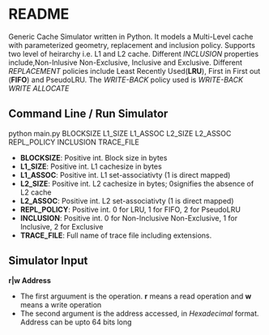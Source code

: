 # README
Generic Cache Simulator written in Python. It models a Multi-Level cache with parameterized geometry, replacement and inclusion policy. Supports two level of heirarchy i.e. L1 and L2 cache. Different _INCLUSION_ properties include,Non-Inlusive Non-Exclusive, Inclusive and Exclusive. Different _REPLACEMENT_ policies include Least Recently Used(__LRU__), First in First out (__FIFO__) and PseudoLRU. The _WRITE-BACK_ policy used is _WRITE-BACK WRITE ALLOCATE_

## Command Line / Run Simulator
python main.py BLOCKSIZE L1_SIZE L1_ASSOC L2_SIZE L2_ASSOC REPL_POLICY INCLUSION TRACE_FILE
- __BLOCKSIZE__: Positive int. Block size in bytes
- __L1_SIZE__: Positive int. L1 cachesize in bytes
- __L1_ASSOC__: Positive int. L1 set-associativty (1 is direct mapped)
- __L2_SIZE__: Positive int. L2 cachesize in bytes; 0signifies the absence of L2 cache
- __L2_ASSOC__: Positive int. L2 set-associativty (1 is direct mapped)
- __REPL_POLICY__: Positive int. 0 for LRU, 1 for FIFO, 2 for PseudoLRU
- __INCLUSION__: Positive int. 0 for Non-Inclusive Non-Exclusive, 1 for Inclusive, 2 for Exclusive
- __TRACE_FILE__: Full name of trace file including extensions.

## Simulator Input
**r|w Address**
- The first arguument is the operation. __r__ means a read operation and __w__ means a write operation
- The second argument is the address accessed, in _Hexadecimal_ format. Address can be upto 64 bits long
